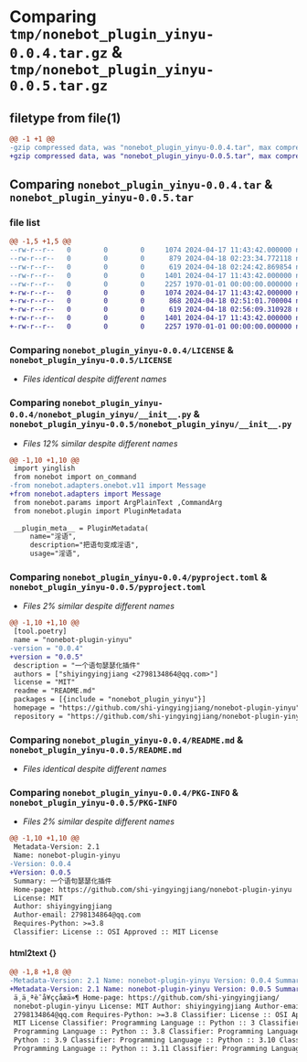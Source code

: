 # Comparing `tmp/nonebot_plugin_yinyu-0.0.4.tar.gz` & `tmp/nonebot_plugin_yinyu-0.0.5.tar.gz`

## filetype from file(1)

```diff
@@ -1 +1 @@
-gzip compressed data, was "nonebot_plugin_yinyu-0.0.4.tar", max compression
+gzip compressed data, was "nonebot_plugin_yinyu-0.0.5.tar", max compression
```

## Comparing `nonebot_plugin_yinyu-0.0.4.tar` & `nonebot_plugin_yinyu-0.0.5.tar`

### file list

```diff
@@ -1,5 +1,5 @@
--rw-r--r--   0        0        0     1074 2024-04-17 11:43:42.000000 nonebot_plugin_yinyu-0.0.4/LICENSE
--rw-r--r--   0        0        0      879 2024-04-18 02:23:34.772118 nonebot_plugin_yinyu-0.0.4/nonebot_plugin_yinyu/__init__.py
--rw-r--r--   0        0        0      619 2024-04-18 02:24:42.869854 nonebot_plugin_yinyu-0.0.4/pyproject.toml
--rw-r--r--   0        0        0     1401 2024-04-17 11:43:42.000000 nonebot_plugin_yinyu-0.0.4/README.md
--rw-r--r--   0        0        0     2257 1970-01-01 00:00:00.000000 nonebot_plugin_yinyu-0.0.4/PKG-INFO
+-rw-r--r--   0        0        0     1074 2024-04-17 11:43:42.000000 nonebot_plugin_yinyu-0.0.5/LICENSE
+-rw-r--r--   0        0        0      868 2024-04-18 02:51:01.700004 nonebot_plugin_yinyu-0.0.5/nonebot_plugin_yinyu/__init__.py
+-rw-r--r--   0        0        0      619 2024-04-18 02:56:09.310928 nonebot_plugin_yinyu-0.0.5/pyproject.toml
+-rw-r--r--   0        0        0     1401 2024-04-17 11:43:42.000000 nonebot_plugin_yinyu-0.0.5/README.md
+-rw-r--r--   0        0        0     2257 1970-01-01 00:00:00.000000 nonebot_plugin_yinyu-0.0.5/PKG-INFO
```

### Comparing `nonebot_plugin_yinyu-0.0.4/LICENSE` & `nonebot_plugin_yinyu-0.0.5/LICENSE`

 * *Files identical despite different names*

### Comparing `nonebot_plugin_yinyu-0.0.4/nonebot_plugin_yinyu/__init__.py` & `nonebot_plugin_yinyu-0.0.5/nonebot_plugin_yinyu/__init__.py`

 * *Files 12% similar despite different names*

```diff
@@ -1,10 +1,10 @@
 import yinglish
 from nonebot import on_command
-from nonebot.adapters.onebot.v11 import Message
+from nonebot.adapters import Message
 from nonebot.params import ArgPlainText ,CommandArg
 from nonebot.plugin import PluginMetadata
 
 __plugin_meta__ = PluginMetadata(
     name="淫语",
     description="把语句变成淫语",
     usage="淫语",
```

### Comparing `nonebot_plugin_yinyu-0.0.4/pyproject.toml` & `nonebot_plugin_yinyu-0.0.5/pyproject.toml`

 * *Files 2% similar despite different names*

```diff
@@ -1,10 +1,10 @@
 [tool.poetry]
 name = "nonebot-plugin-yinyu"
-version = "0.0.4"
+version = "0.0.5"
 description = "一个语句瑟瑟化插件"
 authors = ["shiyingyingjiang <2798134864@qq.com>"]
 license = "MIT"
 readme = "README.md"
 packages = [{include = "nonebot_plugin_yinyu"}]
 homepage = "https://github.com/shi-yingyingjiang/nonebot-plugin-yinyu"
 repository = "https://github.com/shi-yingyingjiang/nonebot-plugin-yinyu"
```

### Comparing `nonebot_plugin_yinyu-0.0.4/README.md` & `nonebot_plugin_yinyu-0.0.5/README.md`

 * *Files identical despite different names*

### Comparing `nonebot_plugin_yinyu-0.0.4/PKG-INFO` & `nonebot_plugin_yinyu-0.0.5/PKG-INFO`

 * *Files 2% similar despite different names*

```diff
@@ -1,10 +1,10 @@
 Metadata-Version: 2.1
 Name: nonebot-plugin-yinyu
-Version: 0.0.4
+Version: 0.0.5
 Summary: 一个语句瑟瑟化插件
 Home-page: https://github.com/shi-yingyingjiang/nonebot-plugin-yinyu
 License: MIT
 Author: shiyingyingjiang
 Author-email: 2798134864@qq.com
 Requires-Python: >=3.8
 Classifier: License :: OSI Approved :: MIT License
```

#### html2text {}

```diff
@@ -1,8 +1,8 @@
-Metadata-Version: 2.1 Name: nonebot-plugin-yinyu Version: 0.0.4 Summary:
+Metadata-Version: 2.1 Name: nonebot-plugin-yinyu Version: 0.0.5 Summary:
 ä¸ä¸ªè¯­å¥ççåæä»¶ Home-page: https://github.com/shi-yingyingjiang/
 nonebot-plugin-yinyu License: MIT Author: shiyingyingjiang Author-email:
 2798134864@qq.com Requires-Python: >=3.8 Classifier: License :: OSI Approved ::
 MIT License Classifier: Programming Language :: Python :: 3 Classifier:
 Programming Language :: Python :: 3.8 Classifier: Programming Language ::
 Python :: 3.9 Classifier: Programming Language :: Python :: 3.10 Classifier:
 Programming Language :: Python :: 3.11 Classifier: Programming Language ::
```

